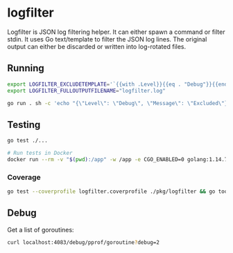 # logfilter

Logfilter is JSON log filtering helper. It can either spawn a command or filter
stdin. It uses Go text/template to filter the JSON log lines. The original
output can either be discarded or written into log-rotated files.

## Running

```sh
export LOGFILTER_EXCLUDETEMPLATE='`{{with .Level}}{{eq . "Debug"}}{{end}}{{with .MessageTemplate}}{{eq . "Ignore this message"}}{{end}}`'
export LOGFILTER_FULLOUTPUTFILENAME="logfilter.log"

go run . sh -c 'echo "{\"Level\": \"Debug\", \"Message\": \"Excluded\"}"; echo "Included"; sleep 2'
```

## Testing

```sh
go test ./...

# Run tests in Docker
docker run --rm -v "$(pwd):/app" -w /app -e CGO_ENABLED=0 golang:1.14.7-alpine sh -c 'go get ./... && go test ./...'
```

### Coverage

```sh
go test --coverprofile logfilter.coverprofile ./pkg/logfilter && go tool cover -html=logfilter.coverprofile -o logfilter.coverprofile.html
```

## Debug

Get a list of goroutines:

```sh
curl localhost:4083/debug/pprof/goroutine?debug=2
```
